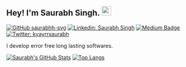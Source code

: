 ## Hey! I'm Saurabh Singh. <img src="https://media.giphy.com/media/hvRJCLFzcasrR4ia7z/giphy.gif" width="25px">

[![GitHub saurabhh-svg](https://img.shields.io/github/followers/saurabhh-svg?label=follow&style=social)](https://github.com/saurabhh-svg)
[![Linkedin: Saurabh Singh](https://img.shields.io/badge/-Saurabh%20Singh-blue?style=flat-square&logo=Linkedin&logoColor=white&link=https://www.linkedin.com/in/saurabh-singh-82287a201/)](https://www.linkedin.com/in/saurabh-singh-82287a201/)
[![Medium Badge](https://img.shields.io/badge/-Portfolio-black?style=flat-square&labelColor=000000&logo=Medium&link=https://saurabh-singhh.netlify.app/)](https://saurabh-singhh.netlify.app/)
[![Twitter: kyayrrsaurabh](https://img.shields.io/twitter/follow/kyayrrsaurabh?style=social)](https://twitter.com/kyayrrsaurabh)
<!-- [![Codeforces: saurabhh02](https://img.shields.io/codeforces.com/profile/Saurabhh02?style=social)](https://codeforces.com/profile/Saurabhh02)
[![Leetcode: saurabhh02](https://img.shields.io/codeforces.com/profile/Saurabhh02?style=social)](https://codeforces.com/profile/Saurabhh02) -->

<!-- [![Polywork Badge](https://img.shields.io/badge/-saurabhhsingh-orange?style=flat-square&logo=polywork&logoColor=black&link=http://polywork.com/saurabhhsingh)](http://polywork.com/saurabhhsingh) -->

I develop error free long lasting softwares.

[![Saurabh's GitHub Stats](https://github-readme-stats.vercel.app/api?username=saurabhh-svg&hide=issues&count_private=true&show_icons=true&theme=calm)](https://github.com/saurabhh-svg-readme-stats)
[![Top Langs](https://github-readme-stats.vercel.app/api/top-langs/?username=saurabhh-svg&layout=compact&theme=calm)](https://github.com/saurabhh-svg-readme-stats)

<!--
**saurabh/saurabh** is a ✨ _special_ ✨ repository because its `README.md` (this file) appears on your GitHub profile.

Here are some ideas to get you started:

- 🔭 I’m currently working on ...
- 🌱 I’m currently learning ...
- 👯 I’m looking to collaborate on ...
- 🤔 I’m looking for help with ...
- 💬 Ask me about ...
- 📫 How to reach me: ...
- 😄 Pronouns: ...
- ⚡ Fun fact: ...
-->

